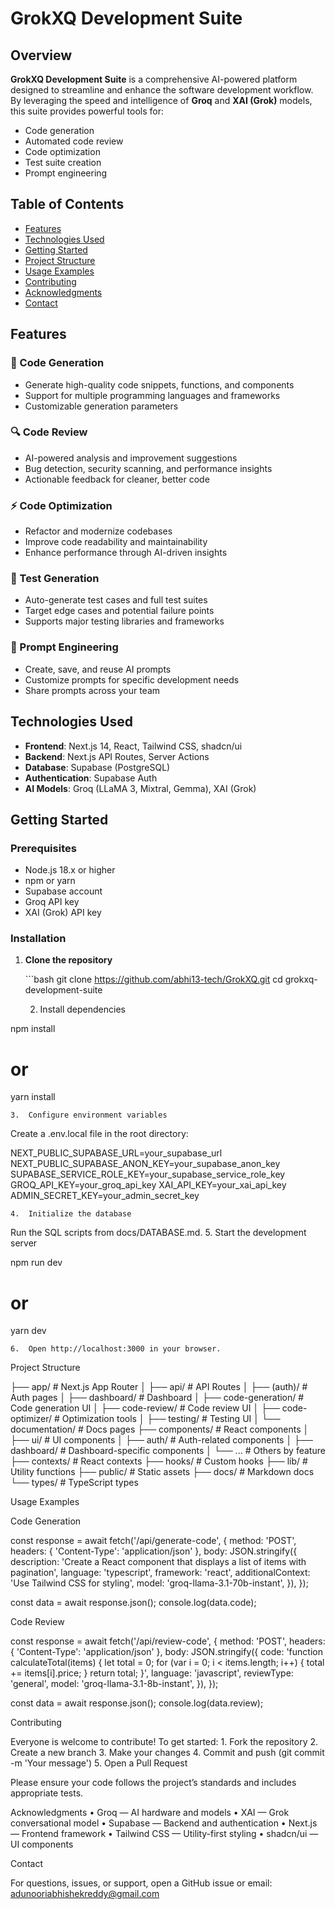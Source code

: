 # GrokXQ Development Suite

## Overview

**GrokXQ Development Suite** is a comprehensive AI-powered platform designed to streamline and enhance the software development workflow. By leveraging the speed and intelligence of **Groq** and **XAI (Grok)** models, this suite provides powerful tools for:

- Code generation  
- Automated code review  
- Code optimization  
- Test suite creation  
- Prompt engineering   

## Table of Contents

- [Features](#features)
- [Technologies Used](#technologies-used)
- [Getting Started](#getting-started)
- [Project Structure](#project-structure)
- [Usage Examples](#usage-examples)
- [Contributing](#contributing)
- [Acknowledgments](#acknowledgments)
- [Contact](#contact)

## Features

### 🚀 Code Generation
- Generate high-quality code snippets, functions, and components  
- Support for multiple programming languages and frameworks  
- Customizable generation parameters  

### 🔍 Code Review
- AI-powered analysis and improvement suggestions  
- Bug detection, security scanning, and performance insights  
- Actionable feedback for cleaner, better code  

### ⚡ Code Optimization
- Refactor and modernize codebases  
- Improve code readability and maintainability  
- Enhance performance through AI-driven insights  

### 🧪 Test Generation
- Auto-generate test cases and full test suites  
- Target edge cases and potential failure points  
- Supports major testing libraries and frameworks  

### 📝 Prompt Engineering
- Create, save, and reuse AI prompts  
- Customize prompts for specific development needs  
- Share prompts across your team  

## Technologies Used

- **Frontend**: Next.js 14, React, Tailwind CSS, shadcn/ui  
- **Backend**: Next.js API Routes, Server Actions  
- **Database**: Supabase (PostgreSQL)  
- **Authentication**: Supabase Auth  
- **AI Models**: Groq (LLaMA 3, Mixtral, Gemma), XAI (Grok)  

## Getting Started

### Prerequisites

- Node.js 18.x or higher  
- npm or yarn  
- Supabase account  
- Groq API key  
- XAI (Grok) API key  

### Installation

1. **Clone the repository**

   \`\`\`bash
   git clone https://github.com/abhi13-tech/GrokXQ.git
   cd grokxq-development-suite

	2.	Install dependencies

npm install
# or
yarn install


	3.	Configure environment variables
Create a .env.local file in the root directory:

NEXT_PUBLIC_SUPABASE_URL=your_supabase_url
NEXT_PUBLIC_SUPABASE_ANON_KEY=your_supabase_anon_key
SUPABASE_SERVICE_ROLE_KEY=your_supabase_service_role_key
GROQ_API_KEY=your_groq_api_key
XAI_API_KEY=your_xai_api_key
ADMIN_SECRET_KEY=your_admin_secret_key


	4.	Initialize the database
Run the SQL scripts from docs/DATABASE.md.
	5.	Start the development server

npm run dev
# or
yarn dev


	6.	Open http://localhost:3000 in your browser.

Project Structure

├── app/                  # Next.js App Router
│   ├── api/              # API Routes
│   ├── (auth)/           # Auth pages
│   ├── dashboard/        # Dashboard
│   ├── code-generation/  # Code generation UI
│   ├── code-review/      # Code review UI
│   ├── code-optimizer/   # Optimization tools
│   ├── testing/          # Testing UI
│   └── documentation/    # Docs pages
├── components/           # React components
│   ├── ui/               # UI components
│   ├── auth/             # Auth-related components
│   ├── dashboard/        # Dashboard-specific components
│   └── ...               # Others by feature
├── contexts/             # React contexts
├── hooks/                # Custom hooks
├── lib/                  # Utility functions
├── public/               # Static assets
├── docs/                 # Markdown docs
└── types/                # TypeScript types

Usage Examples

Code Generation

const response = await fetch('/api/generate-code', {
  method: 'POST',
  headers: { 'Content-Type': 'application/json' },
  body: JSON.stringify({
    description: 'Create a React component that displays a list of items with pagination',
    language: 'typescript',
    framework: 'react',
    additionalContext: 'Use Tailwind CSS for styling',
    model: 'groq-llama-3.1-70b-instant',
  }),
});

const data = await response.json();
console.log(data.code);

Code Review

const response = await fetch('/api/review-code', {
  method: 'POST',
  headers: { 'Content-Type': 'application/json' },
  body: JSON.stringify({
    code: 'function calculateTotal(items) { let total = 0; for (var i = 0; i < items.length; i++) { total += items[i].price; } return total; }',
    language: 'javascript',
    reviewType: 'general',
    model: 'groq-llama-3.1-8b-instant',
  }),
});

const data = await response.json();
console.log(data.review);

Contributing

Everyone is welcome to contribute! To get started:
	1.	Fork the repository
	2.	Create a new branch
	3.	Make your changes
	4.	Commit and push (git commit -m 'Your message')
	5.	Open a Pull Request

Please ensure your code follows the project’s standards and includes appropriate tests.

Acknowledgments
	•	Groq — AI hardware and models
	•	XAI — Grok conversational model
	•	Supabase — Backend and authentication
	•	Next.js — Frontend framework
	•	Tailwind CSS — Utility-first styling
	•	shadcn/ui — UI components

Contact

For questions, issues, or support, open a GitHub issue or email:
adunooriabhishekreddy@gmail.com
